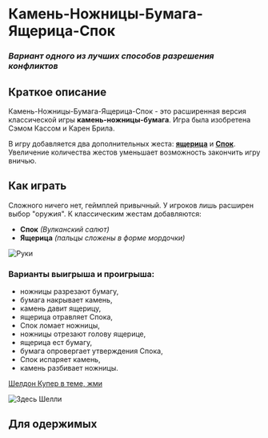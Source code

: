 # Камень-Ножницы-Бумага-Ящерица-Спок
###  *Вариант одного из лучших способов разрешения конфликтов*

 ## **Краткое описание** 
 Камень-Ножницы-Бумага-Ящерица-Спок - это расширенная версия классической игры __камень-ножницы-бумага__. Игра была изобретена Сэмом Кассом и Карен Брила. 
 
 В игру добавляется два дополнительных жеста: __[ящерица](https://en.wikipedia.org/wiki/Lizard "Ящерицы. ссылка на Wiki")__ и __[Спок](https://en.wikipedia.org/wiki/Spock "Спок. ссылка на Wiki")__. Увеличение количества жестов уменьшает возможность закончить игру вничью. 

 ## **Как играть**
 Сложного ничего нет, геймплей привычный. У игроков лишь расширен выбор "оружия".
 К классическим жестам добавляются:
 
 + **Спок** *(Вулканский салют)*
 + **Ящерица** *(пальцы сложены в форме мордочки)*

 ![Руки](https://upload.wikimedia.org/wikipedia/commons/thumb/a/ad/Pierre_ciseaux_feuille_l%C3%A9zard_spock_aligned.svg/330px-Pierre_ciseaux_feuille_l%C3%A9zard_spock_aligned.svg.png "Жесты по часовой стрелке с верхнего: ножницы, бумага, камень, ящерица, Спок.")

 ### **Варианты выигрыша и проигрыша:**
 
* ножницы разрезают бумагу,
* бумага накрывает камень,
* камень давит ящерицу,
* ящерица отравляет Спока,
* Спок ломает ножницы,
* ножницы отрезают голову ящерице,
* ящерица ест бумагу,
* бумага опровергает утверждения Спока,
* Спок испаряет камень,
* камень разбивает ножницы.

[Шелдон Купер в теме, жми](https://youtu.be/YwmP_FWa5ME "ссылка на видео из Теории Большого Взрыва")

![Здесь Шелли](https://cdn.fishki.net/upload/post/201501/17/1391250/8b741368a41b0dcf8e100663dd08de54.jpg)

  ## **Для одержимых**